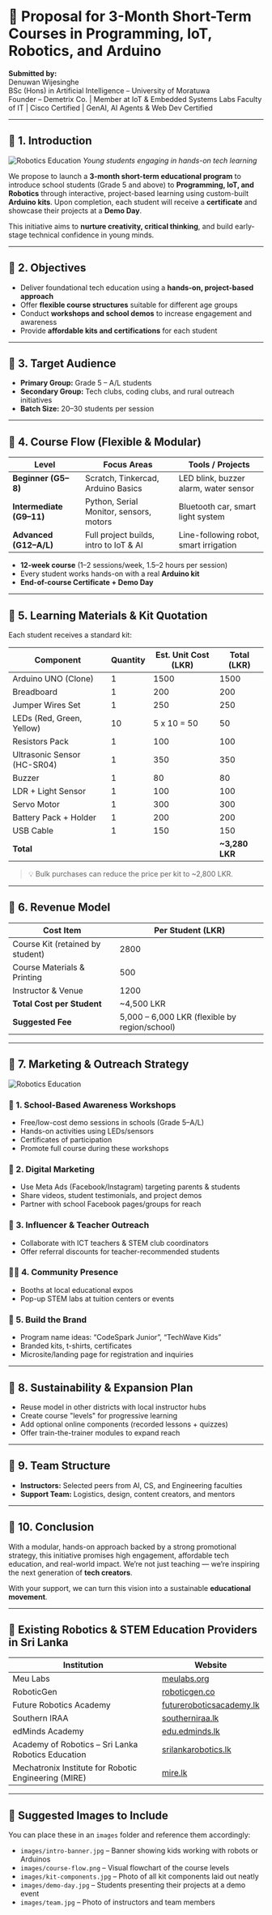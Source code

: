 # 📘 Proposal for 3-Month Short-Term Courses in Programming, IoT, Robotics, and Arduino

**Submitted by:**  
Denuwan Wijesinghe  
BSc (Hons) in Artificial Intelligence – University of Moratuwa  
Founder – Demetrix Co. | Member at IoT & Embedded Systems Labs
Faculty of IT | Cisco Certified | GenAI, AI Agents & Web Dev Certified  

---

## 🔹 1. Introduction

![Robotics Education](b1ac14ace68615b8d1e05bff440e4665.jpg)
*Young students engaging in hands-on tech learning*

We propose to launch a **3-month short-term educational program** to introduce school students (Grade 5 and above) to **Programming, IoT, and Robotics** through interactive, project-based learning using custom-built **Arduino kits**. Upon completion, each student will receive a **certificate** and showcase their projects at a **Demo Day**.

This initiative aims to **nurture creativity, critical thinking**, and build early-stage technical confidence in young minds.

---

## 🔹 2. Objectives

- Deliver foundational tech education using a **hands-on, project-based approach**
- Offer **flexible course structures** suitable for different age groups
- Conduct **workshops and school demos** to increase engagement and awareness
- Provide **affordable kits and certifications** for each student

---

## 🔹 3. Target Audience

- **Primary Group:** Grade 5 – A/L students  
- **Secondary Group:** Tech clubs, coding clubs, and rural outreach initiatives  
- **Batch Size:** 20–30 students per session

---

## 🔹 4. Course Flow (Flexible & Modular)

| Level | Focus Areas | Tools / Projects |
|-------|-------------|------------------|
| **Beginner (G5–8)** | Scratch, Tinkercad, Arduino Basics | LED blink, buzzer alarm, water sensor |
| **Intermediate (G9–11)** | Python, Serial Monitor, sensors, motors | Bluetooth car, smart light system |
| **Advanced (G12–A/L)** | Full project builds, intro to IoT & AI | Line-following robot, smart irrigation |

- **12-week course** (1–2 sessions/week, 1.5–2 hours per session)
- Every student works hands-on with a real **Arduino kit**
- **End-of-course Certificate + Demo Day**

---

## 🔹 5. Learning Materials & Kit Quotation

Each student receives a standard kit:

| Component | Quantity | Est. Unit Cost (LKR) | Total (LKR) |
|----------|----------|----------------------|-------------|
| Arduino UNO (Clone) | 1 | 1500 | 1500 |
| Breadboard | 1 | 200 | 200 |
| Jumper Wires Set | 1 | 250 | 250 |
| LEDs (Red, Green, Yellow) | 10 | 5 x 10 = 50 | 50 |
| Resistors Pack | 1 | 100 | 100 |
| Ultrasonic Sensor (HC-SR04) | 1 | 350 | 350 |
| Buzzer | 1 | 80 | 80 |
| LDR + Light Sensor | 1 | 100 | 100 |
| Servo Motor | 1 | 300 | 300 |
| Battery Pack + Holder | 1 | 200 | 200 |
| USB Cable | 1 | 150 | 150 |
| **Total** | | | **~3,280 LKR** |

> 💡 Bulk purchases can reduce the price per kit to ~2,800 LKR.

---

## 🔹 6. Revenue Model

| Cost Item | Per Student (LKR) |
|-----------|--------------------|
| Course Kit (retained by student) | 2800 |
| Course Materials & Printing | 500 |
| Instructor & Venue | 1200 |
| **Total Cost per Student** | ~4,500 LKR |
| **Suggested Fee** | 5,000 – 6,000 LKR (flexible by region/school) |

---

## 🔹 7. Marketing & Outreach Strategy
![Robotics Education](384ad92dd9e11a2bef83e9389d37fcae.jpg)

### 📣 1. School-Based Awareness Workshops
- Free/low-cost demo sessions in schools (Grade 5–A/L)
- Hands-on activities using LEDs/sensors
- Certificates of participation
- Promote full course during these workshops

### 📲 2. Digital Marketing
- Use Meta Ads (Facebook/Instagram) targeting parents & students
- Share videos, student testimonials, and project demos
- Partner with school Facebook pages/groups for reach

### 🎤 3. Influencer & Teacher Outreach
- Collaborate with ICT teachers & STEM club coordinators
- Offer referral discounts for teacher-recommended students

### 🧑‍🏫 4. Community Presence
- Booths at local educational expos
- Pop-up STEM labs at tuition centers or events

### 🧪 5. Build the Brand
- Program name ideas: “CodeSpark Junior”, “TechWave Kids”
- Branded kits, t-shirts, certificates
- Microsite/landing page for registration and inquiries

---

## 🔹 8. Sustainability & Expansion Plan

- Reuse model in other districts with local instructor hubs
- Create course "levels" for progressive learning
- Add optional online components (recorded lessons + quizzes)
- Offer train-the-trainer modules to expand reach

---

## 🔹 9. Team Structure

- **Instructors:** Selected peers from AI, CS, and Engineering faculties  
- **Support Team:** Logistics, design, content creators, and mentors  

---

## 🔹 10. Conclusion

With a modular, hands-on approach backed by a strong promotional strategy, this initiative promises high engagement, affordable tech education, and real-world impact. We’re not just teaching — we’re inspiring the next generation of **tech creators**.

With your support, we can turn this vision into a sustainable **educational movement**.

---

## 🔹 Existing Robotics & STEM Education Providers in Sri Lanka

| Institution | Website |
|------------|---------|
| Meu Labs | [meulabs.org](https://meulabs.org) |
| RoboticGen | [roboticgen.co](https://roboticgen.co) |
| Future Robotics Academy | [futureroboticsacademy.lk](https://futureroboticsacademy.lk) |
| Southern IRAA | [southerniraa.lk](https://www.southerniraa.lk) |
| edMinds Academy | [edu.edminds.lk](https://edu.edminds.lk) |
| Academy of Robotics – Sri Lanka Robotics Education | [srilankarobotics.lk](https://srilankarobotics.lk) |
| Mechatronix Institute for Robotic Engineering (MIRE) | [mire.lk](https://mire.lk) |

---

## 📌 Suggested Images to Include

You can place these in an `images` folder and reference them accordingly:

- `images/intro-banner.jpg` – Banner showing kids working with robots or Arduinos  
- `images/course-flow.png` – Visual flowchart of the course levels  
- `images/kit-components.jpg` – Photo of all kit components laid out neatly  
- `images/demo-day.jpg` – Students presenting their projects at a demo event  
- `images/team.jpg` – Photo of instructors and team members
